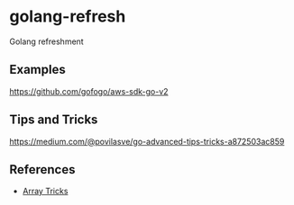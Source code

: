 # golang-refresh
Golang refreshment


## Examples
https://github.com/gofogo/aws-sdk-go-v2

## Tips and Tricks

https://medium.com/@povilasve/go-advanced-tips-tricks-a872503ac859

## References

- [Array Tricks](https://github.com/golang/go/wiki/SliceTricks)